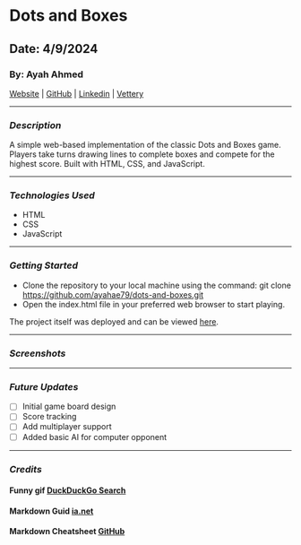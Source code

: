# Dots and Boxes
 ## Date: 4/9/2024
 ### By: Ayah Ahmed
 [Website](http://www.duckduckgo.com) |
 [GitHub](https://github.com/ayahae79) |
 [Linkedin](www.linkedin.com/in/ayah-jawad-78a6071b0) | 
 [Vettery](http://www.duckduckgo.com) 
 ***
 ### ***Description***
 A simple web-based implementation of the classic Dots and Boxes game. Players take turns drawing lines to complete boxes and compete for the highest score. Built with HTML, CSS, and JavaScript.
 ***
 ### ***Technologies Used***
 * HTML
 * CSS
 * JavaScript
 ***
 ### ***Getting Started***
  * Clone the repository to your local machine using the command:
   git clone https://github.com/ayahae79/dots-and-boxes.git
  * Open the index.html file in your preferred web browser to start playing.


 The project itself was deployed and can be viewed [here](http://www.duckduckgo.com).
 ***
 ### ***Screenshots***
 <!-- #### image header 1 -->

 ***
 ### ***Future Updates***
 - [ ] Initial game board design
 - [ ] Score tracking 
 - [ ] Add multiplayer support
 - [ ] Added basic AI for computer opponent

 ***
 ### ***Credits***
 #### Funny gif [DuckDuckGo Search](http://www.duckduckgo.com)

 #### Markdown Guid [ia.net](http://www.ia.net)

 #### Markdown Cheatsheet [GitHub](http://www.GitHub.com)